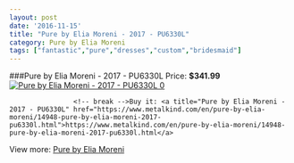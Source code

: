 ```yaml
---
layout: post
date: '2016-11-15'
title: "Pure by Elia Moreni - 2017 - PU6330L"
category: Pure by Elia Moreni
tags: ["fantastic","pure","dresses","custom","bridesmaid"]
---
```

###Pure by Elia Moreni - 2017 - PU6330L
Price: **$341.99**
<a href="https://www.metalkind.com/en/pure-by-elia-moreni/14948-pure-by-elia-moreni-2017-pu6330l.html"><img src="http://img.metalkind.com/54161-thickbox_default/pure-by-elia-moreni-2017-pu6330l.jpg" alt="Pure by Elia Moreni - 2017 - PU6330L 0" /></a>


					<!-- break -->Buy it: <a title="Pure by Elia Moreni - 2017 - PU6330L" href="https://www.metalkind.com/en/pure-by-elia-moreni/14948-pure-by-elia-moreni-2017-pu6330l.html">https://www.metalkind.com/en/pure-by-elia-moreni/14948-pure-by-elia-moreni-2017-pu6330l.html</a>
View more: [Pure by Elia Moreni](https://www.metalkind.com/en/105-pure-by-elia-moreni)